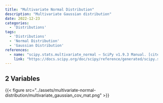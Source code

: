 ```yaml
---
title: "Multivariate Normal Distribution"
description: "Multivariate Gaussian distribution"
date: 2022-12-23
categories:
  - 'Distributions'
tags:
  - 'Distributions'
  - 'Normal Distribution'
  - 'Gaussian Distribution'
references:
  - name: "scipy.stats.multivariate_normal — SciPy v1.9.3 Manual. [cited 25 Dec 2022]. Available: https://docs.scipy.org/doc/scipy/reference/generated/scipy.stats.multivariate_normal.html"
    link: "https://docs.scipy.org/doc/scipy/reference/generated/scipy.stats.multivariate_normal.html"
---
```


## 2 Variables

{{< figure src="../assets/multivariate-normal-distribution/multivariate_gaussian_cov_mat.png" >}}